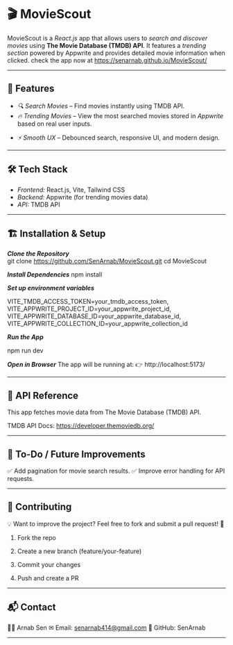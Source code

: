 # 🎬 MovieScout  

MovieScout is a *React.js* app that allows users to *search and discover movies* using **The Movie Database (TMDB) API**. It features a *trending section* powered by Appwrite and provides detailed movie information when clicked.  check the app now at https://senarnab.github.io/MovieScout/

---

## 🚀 Features  

- *🔍 Search Movies* – Find movies instantly using TMDB API.  
- *🔥 Trending Movies* – View the most searched movies stored in *Appwrite* based on real user inputs.  
<!-- - *🎞 Movie Details* – Click on any movie to see detailed information. --> 
- *⚡ Smooth UX* – Debounced search, responsive UI, and modern design.  

---

## 🛠 Tech Stack  

- *Frontend:* React.js, Vite, Tailwind CSS  
- *Backend:* Appwrite (for trending movies data)  
- *API:* TMDB API  

---

## 🏗 Installation & Setup  

***Clone the Repository***  
git clone https://github.com/SenArnab/MovieScout.git
cd MovieScout


***Install Dependencies***
npm install

***Set up environment variables***

VITE_TMDB_ACCESS_TOKEN=your_tmdb_access_token,
VITE_APPWRITE_PROJECT_ID=your_appwrite_project_id,
VITE_APPWRITE_DATABASE_ID=your_appwrite_database_id,
VITE_APPWRITE_COLLECTION_ID=your_appwrite_collection_id


***Run the App***

npm run dev

***Open in Browser***
The app will be running at:
👉 http://localhost:5173/

---

## 🔗 API Reference

This app fetches movie data from The Movie Database (TMDB) API.

TMDB API Docs: https://developer.themoviedb.org/

---

## 🎯 To-Do / Future Improvements

✅ Add pagination for movie search results.
✅ Improve error handling for API requests.


---

## 🤝 Contributing

💡 Want to improve the project? Feel free to fork and submit a pull request! 🚀

1. Fork the repo


2. Create a new branch (feature/your-feature)


3. Commit your changes


4. Push and create a PR




---

## 📬 Contact

👨‍💻 Arnab Sen
✉ Email: senarnab414@gmail.com
🐙 GitHub: SenArnab


---




